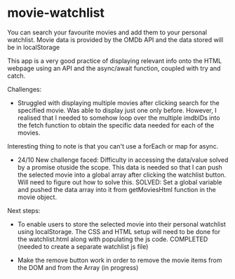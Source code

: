 # movie-watchlist
You can search your favourite movies and add them to your personal watchlist. Movie data is provided by the OMDb API and the data stored will be in localStorage

This app is a very good practice of displaying relevant info onto the HTML webpage using an API and the async/await function, coupled with try and catch. 

Challenges:

- Struggled with displaying multiple movies after clicking search for the specified movie. Was able to display just one only before. However, I realised that I needed to somehow loop over the multiple imdbIDs into the fetch function to obtain the specific data needed for each of the movies.  

Interesting thing to note is that you can't use a forEach or map for async. 

- 24/10 New challenge faced: Difficulty in accessing the data/value solved by a promise otuside the scope. This data is needed so that I can push the selected movie into a global array after clicking the watchlist button. Will need to figure out how to solve this. 
SOLVED: Set a global variable and pushed the data array into it from getMoviesHtml function in the movie object.


Next steps: 
 
 - To enable users to store the selected movie into their personal watchlist using localStorage. The CSS and HTML setup will need to be done for the watchlist.html along with populating the js code. COMPLETED  (needed to create a separate watchlist js file)

 - Make the remove button work in order to remove the movie items from the DOM and from the Array (in progress)